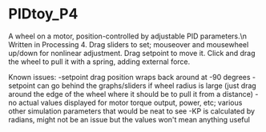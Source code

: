 # PIDtoy_P4

A wheel on a motor, position-controlled by adjustable PID parameters.\n
Written in Processing 4.
Drag sliders to set; mouseover and mousewheel up/down for nonlinear adjustment.
Drag setpoint to move it.
Click and drag the wheel to pull it with a spring, adding external force.

Known issues:
-setpoint drag position wraps back around at -90 degrees
-setpoint can go behind the graphs/sliders if wheel radius is large (just drag around the edge of the wheel where it should be to pull it from a distance)
-no actual values displayed for motor torque output, power, etc; various other simulation parameters that would be neat to see
-KP is calculated by radians, might not be an issue but the values won't mean anything useful
